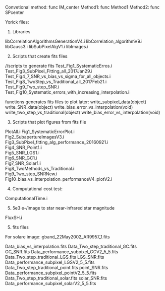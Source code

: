 Convetional method: func IM_center
Method1: func Method1
Method2: func SPcenter



Yorick files:

1) Libraries

libCorrelationAlgorithmsGenerationV4.i
libCorrelation_algorithmV9.i
libGauss3.i
libSubPixelAlgV1.i
libImages.i


2) Scripts that create fits files

//scripts to generate fits
Test_Fig1_SystematicErros.i
Test_Fig3_SubPixel_Fitting_all_2017Jan29.i
Test_Fig4_7_SNR_vs_bias_vs_sigma_for_all_objects.i
Test_Fig8_TwoStep_vs_Traditional_all_2017Feb21.i
Test_Fig9_Two_step_SNR.i     
Test_Fig10_Systematic_errors_with_increasing_interpolation.i


functions generates fits files to plot later:
write_subpixel_data(object)
write_SNR_data(object)
write_bias_error_vs_interpolation(void)
write_two_step_vs_traditional(object)
write_bias_error_vs_interpolation(void)




3) Scripts that plot figures from fits file

PlotAll.i
Fig1_SystematicErrorPlot.i                         
Fig2_SubapertureImagesV3.i                         
Fig3_SubPixel_fitting_alg_performance_20160921.i   
Fig4_SNR_Point1.i                                  
Fig5_SNR_LGS1.i                                   
Fig6_SNR_GC1.i                                     
Fig7_SNR_Solar1.i                                  
Fig8_TwoMethods_vs_Traditional.i  
Fig9_Two_step_SNRNew.i
Fig10_bias_vs_interpolation_performanceV4_plotV2.i  

4) Computational cost test: 

ComputationalTime.i   

5) 5e3 e-/image to star near-infrared star magnitude

FluxSH.i                             

5) fits files

For solare image: gband_22May2002_AR9957_1.fits

Data_bias_vs_interpolation.fits             Data_Two_step_traditional_GC.fits     GC_SNR.fits
Data_performance_subpixel_GCV2_5_5.fits     Data_Two_step_traditional_LGS.fits    LGS_SNR.fits
Data_performance_subpixel_LGSV2_5_5.fits    Data_Two_step_traditional_point.fits  point_SNR.fits
Data_performance_subpixel_pointV2_5_5.fits  Data_Two_step_traditional_solar.fits  solar_SNR.fits
Data_performance_subpixel_solarV2_5_5.fits  





